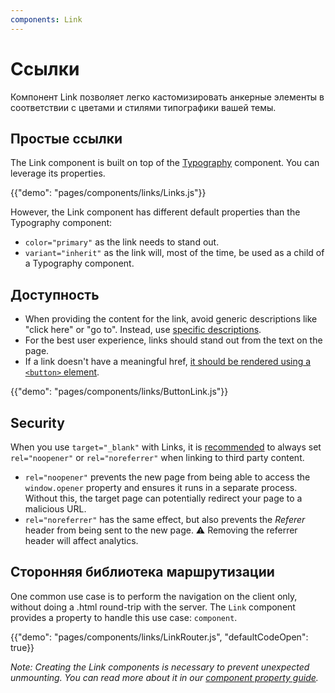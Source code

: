 ```yaml
---
components: Link
---
```


# Ссылки

<p class="description">Компонент Link позволяет легко кастомизировать анкерные элементы в соответствии с цветами и стилями типографики вашей темы.</p>

## Простые ссылки

The Link component is built on top of the [Typography](/api/typography/) component. You can leverage its properties.

{{"demo": "pages/components/links/Links.js"}}

However, the Link component has different default properties than the Typography component:

- `color="primary"` as the link needs to stand out.
- `variant="inherit"` as the link will, most of the time, be used as a child of a Typography component.

## Доступность

- When providing the content for the link, avoid generic descriptions like "click here" or "go to". Instead, use [specific descriptions](https://developers.google.com/web/tools/lighthouse/audits/descriptive-link-text).
- For the best user experience, links should stand out from the text on the page.
- If a link doesn't have a meaningful href, [it should be rendered using a `<button>` element](https://github.com/evcohen/eslint-plugin-jsx-a11y/blob/master/web-app/rules/anchor-is-valid.md).

{{"demo": "pages/components/links/ButtonLink.js"}}

## Security

When you use `target="_blank"` with Links, it is [recommended](https://developers.google.com/web/tools/lighthouse/audits/noopener) to always set `rel="noopener"` or `rel="noreferrer"` when linking to third party content.

- `rel="noopener"` prevents the new page from being able to access the `window.opener` property and ensures it runs in a separate process. Without this, the target page can potentially redirect your page to a malicious URL.
- `rel="noreferrer"` has the same effect, but also prevents the *Referer* header from being sent to the new page. ⚠️ Removing the referrer header will affect analytics.

## Сторонняя библиотека маршрутизации

One common use case is to perform the navigation on the client only, without doing a .html round-trip with the server. The `Link` component provides a property to handle this use case: `component`.

{{"demo": "pages/components/links/LinkRouter.js", "defaultCodeOpen": true}}

*Note: Creating the Link components is necessary to prevent unexpected unmounting. You can read more about it in our [component property guide](/guides/composition/#component-property).*